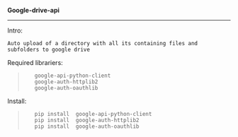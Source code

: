 **Google-drive-api**

_____________________________________________________________________

Intro:
    
    Auto upload of a directory with all its containing files and subfolders to google drive

Required librariers:
    
>        google-api-python-client
>        google-auth-httplib2
>        google-auth-oauthlib

Install: 
>        pip install  google-api-python-client 
>        pip install  google-auth-httplib2 
>        pip install  google-auth-oauthlib


